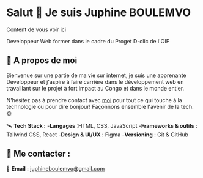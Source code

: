 # Salut 👋 Je suis **Juphine BOULEMVO**

Content de vous voir ici

Developpeur Web former dans le cadre du Proget D-clic de l'OIF

## 🚀 A propos de moi
Bienvenue sur une partie de ma vie sur internet, je suis une apprenante Développeur et j'aspire à faire carrière dans le développement web en travaillant sur le projet à fort impact au Congo et dans le monde entier.

N'hésitez pas à prendre contact avec [moi](#) pour tout ce qui touche à la technologie ou pour dire bonjour! Façonnons ensemble l'avenir de la tech. 🌞

🛰 **Tech Stack :**
-**Langages** :HTML, CSS, JavaScript
-**Frameworks & outils** : Tailwind CSS, React
-**Design & UI/UX** : Figma
-**Versioning** : Git & GitHub

## 📲 Me contacter :
📮 **Email** : juphineboulemvo@gmail.com

